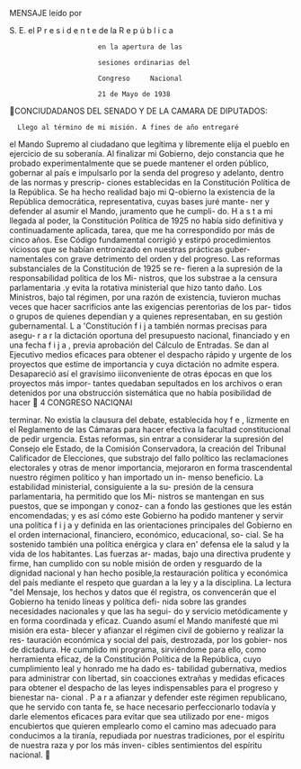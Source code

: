MENSAJE
leído     por




S.   E.
el P r e s i d e n t e de la R e p ú b l i c a




                          en la apertura de las

                          sesiones ordinarias del

                          Congreso     Nacional

                          21 de Mayo de 1938
CONCIUDADANOS DEL SENADO Y
DE LA CAMARA DE DIPUTADOS:

      Llego al término de mi misión. A fines de año entregaré
el Mando Supremo al ciudadano que legítima y libremente elija
el pueblo en ejercicio de su soberanía. Al finalizar mi Gobierno,
dejo constancia que he probado experimentalmente que se puede
mantener el orden público, gobernar al país e impulsarlo por la
senda del progreso y adelanto, dentro de las normas y prescrip-
ciones establecidas en la Constitución Política de la República.
      Se ha hecho realidad bajo mi Q-obierno la existencia de la
República democrática, representativa, cuyas bases juré mante-
ner y defender al asumir el Mando, juramento que he cumpli-
do. H a s t a mi llegada al poder, la Constitución Política de 1925
no había sido definitiva y continuadamente aplicada, tarea, que
me ha correspondido por más de cinco años.
      Ese Código fundamental corrigió y estirpó procedimientos
viciosos que se habían entronizado en nuestras prácticas guber-
namentales con grave detrimento del orden y del progreso.
      Las reformas substanciales de la Constitución de 1925 se re-
fieren a la supresión de la responsabilidad política de los Mi-
nistros, que los substrae a la censura parlamentaria .y evita la
rotativa ministerial que hizo tanto daño. Los Ministros, bajo
tal régimen, por una razón de existencia, tuvieron muchas veces
que hacer sacrificios ante las exigencias perentorias de los par-
tidos o grupos de quienes dependían y a quienes representaban,
en su gestión gubernamental.
      L a 'Constitución f i j a también normas precisas para asegu-
r a r la dictación oportuna del presupuesto nacional, financiado
y en una fecha f i j a , previa aprobación del Cálculo de Entradas.
Se dan al Ejecutivo medios eficaces para obtener el despacho
rápido y urgente de los proyectos que estime de importancia y
cuya dictación no admite espera. Desapareció así el gravísimo
iiiconveniente de otras épocas en que los proyectos más impor-
tantes quedaban sepultados en los archivos o eran detenidos por
una obstrucción sistemática que no había posibilidad de hacer
 4                                             CONGRESO   NACIQNAI


terminar. No existía la clausura del debate, establecida hoy f e ,
lizmente en el Reglamento de las Cámaras para hacer efectiva
la facultad constitucional de pedir urgencia. Estas reformas, sin
 entrar a considerar la supresión del Consejo ele Estado, de la
Comisión Conservadora, la creación del Tribunal Calificador de
Elecciones, que substrajo del fallo político las reclamaciones
electorales y otras de menor importancia, mejoraron en forma
trascendental nuestro régimen político y han importado un in-
menso beneficio. La estabilidad ministerial, consiguiente a la su-
presión de la censura parlamentaria, ha permitido que los Mi-
nistros se mantengan en sus puestos, que se impongan y conoz-
can a fondo las gestiones que les están encomendadas; y es así
cómo este Gobierno ha podido mantener y servir una política
f i j a y definida en las orientaciones principales del Gobierno en
el orden internacional, financiero, económico, educacional, so-
cial. Se ha sostenido también una política enérgica y clara en'
defensa ele la salud y la vida de los habitantes. Las fuerzas ar-
madas, bajo una directiva prudente y firme, han cumplido con
su noble misión de orden y resguardo de la dignidad nacional y
han hecho posible,la restauración política y económica del país
mediante el respeto que guardan a la ley y a la disciplina.
        La lectura "del Mensaje, los hechos y datos que él registra,
os convencerán que el Gobierno ha tenido líneas y política defi-
nida sobre las grandes necesidades nacionales y que las ha segui-
do y servicio metódicamente y en forma coordinada y eficaz.
        Cuando asumí el Mando manifesté que mi misión era esta-
blecer y afianzar el régimen civil de gobierno y realizar la res-
tauración económica y social del país, destrozada, por los gobier-
nos de dictadura. He cumplido mi programa, sirviéndome para
ello, como herramienta eficaz, de la Constitución Política de
la República, cuyo cumplimiento leal y honrado me ha dado es-
tabilidad gubernativa, medios para administrar con libertad, sin
coacciones extrañas y medidas eficaces para obtener el despacho
de las leyes indispensables para el progreso y bienestar na-
cional .
        P a r a afianzar y defender este régimen republicano, que he
servido con tanta fe, se hace necesario perfeccionarlo todavía y
darle elementos eficaces para evitar que sea utilizado por ene-
migos encubiertos que quieren emplearlo como el camino mas
adecuado para conducimos a la tiranía, repudiada por nuestras
tradiciones, por el espíritu de nuestra raza y por los más inven-
cibles sentimientos del espíritu nacional.
